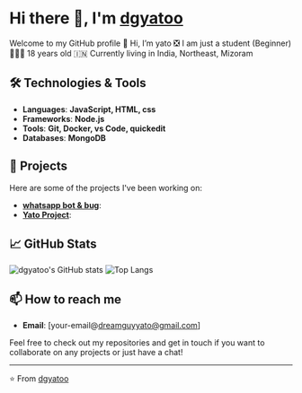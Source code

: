 # Hi there 👋, I'm [dgyatoo](https://github.com/dgyatoo)

Welcome to my GitHub profile
👋 Hi, I’m yato
❎ I am just a student (Beginner)
👨🏻‍🦱 18 years old
🇮🇳 Currently living in India, Northeast, Mizoram

## 🛠️ Technologies & Tools

- **Languages**: **JavaScript, HTML, css**
- **Frameworks**: **Node.js**
- **Tools**: **Git, Docker, vs Code, quickedit**
- **Databases**: **MongoDB**

## 🚀 Projects

Here are some of the projects I've been working on:

- [**whatsapp bot & bug**](https://github.com/dgyatoo/Xbug): 
- [**Yato Project**](https://github.com/dgyatoo/Bugbot-API): 

## 📈 GitHub Stats

![dgyatoo's GitHub stats](https://github-readme-stats.vercel.app/api?username=dgyatoo&show_icons=true&theme=radical)
![Top Langs](https://github-readme-stats.vercel.app/api/top-langs/?username=dgyatoo&layout=compact&theme=radical)

## 📫 How to reach me

- **Email**: [your-email@dreamguyyato@gmail.com]

Feel free to check out my repositories and get in touch if you want to collaborate on any projects or just have a chat!

---

⭐️ From [dgyatoo](https://github.com/dgyatoo)

<!--
**dgyatoo/dgyatoo** is a ✨ _special_ ✨ repository because its `README.md` (this file) appears on your GitHub profile.

Here are some ideas to get you started:

- 🔭 I’m currently working on ...
- 🌱 I’m currently learning ...
- 👯 I’m looking to collaborate on ...
- 🤔 I’m looking for help with ...
- 💬 Ask me about ...
- 📫 How to reach me: ...
- 😄 Pronouns: ...
- ⚡ Fun fact: ...
-->
